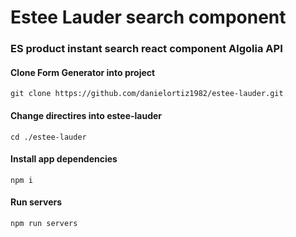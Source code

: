 # Estee Lauder search component 

### ES product instant search react component Algolia API

#### Clone Form Generator into project
    git clone https://github.com/danielortiz1982/estee-lauder.git

#### Change directires into estee-lauder
    cd ./estee-lauder

#### Install app dependencies
    npm i

#### Run servers
    npm run servers

